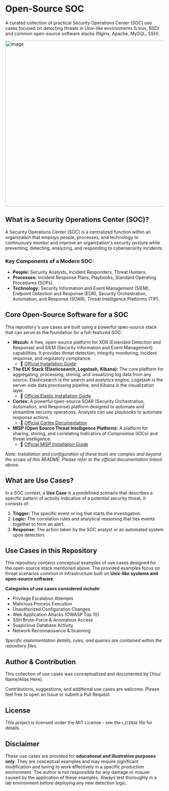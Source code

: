 # Open-Source SOC 

A curated collection of practical Security Operations Center (SOC) use cases focused on detecting threats in Unix-like environments (Linux, BSD) and common open-source software stacks (Nginx, Apache, MySQL, SSH).

<img width="1000" height="525" alt="image" src="https://github.com/user-attachments/assets/415dc5b3-b60d-456c-aa38-44fb597929e0" />

## What is a Security Operations Center (SOC)?

A Security Operations Center (SOC) is a centralized function within an organization that employs people, processes, and technology to continuously monitor and improve an organization's security posture while preventing, detecting, analyzing, and responding to cybersecurity incidents.

### Key Components of a Modern SOC:
*   **People:** Security Analysts, Incident Responders, Threat Hunters.
*   **Processes:** Incident Response Plans, Playbooks, Standard Operating Procedures (SOPs).
*   **Technology:** Security Information and Event Management (SIEM), Endpoint Detection and Response (EDR), Security Orchestration, Automation, and Response (SOAR), Threat Intelligence Platforms (TIP).

## Core Open-Source Software for a SOC

This repository's use cases are built using a powerful open-source stack that can serve as the foundation for a full-featured SOC:

*   **Wazuh:** A free, open-source platform for XDR (Extended Detection and Response) and SIEM (Security Information and Event Management) capabilities. It provides threat detection, integrity monitoring, incident response, and regulatory compliance.
    *   🔗 [Official Installation Guide](https://documentation.wazuh.com/current/installation-guide/index.html)
*   **The ELK Stack (Elasticsearch, Logstash, Kibana):** The core platform for aggregating, processing, storing, and visualizing log data from any source. Elasticsearch is the search and analytics engine, Logstash is the server-side data processing pipeline, and Kibana is the visualization layer.
    *   🔗 [Official Elastic Installation Guide](https://www.elastic.co/guide/en/elastic-stack/current/installing-elastic-stack.html)
*   **Cortex:** A powerful open-source SOAR (Security Orchestration, Automation, and Response) platform designed to automate and streamline security operations. Analysts can use playbooks to automate response actions.
    *   🔗 [Official Cortex Documentation](https://docs.thehive-project.org/cortex/)
*   **MISP (Open Source Threat Intelligence Platform):** A platform for sharing, storing, and correlating Indicators of Compromise (IOCs) and threat intelligence.
    *   🔗 [Official MISP Installation Guide](https://www.misp-project.org/download/)

*Note: Installation and configuration of these tools are complex and beyond the scope of this README. Please refer to the official documentation linked above.*

## What are Use Cases?

In a SOC context, a **Use Case** is a predefined scenario that describes a specific pattern of activity indicative of a potential security threat. It consists of:
1.  **Trigger:** The specific event or log that starts the investigation.
2.  **Logic:** The correlation rules and analytical reasoning that ties events together to form an alert.
3.  **Response:** The action taken by the SOC analyst or an automated system upon detection.

## Use Cases in this Repository

This repository contains conceptual examples of use cases designed for the open-source stack mentioned above. The provided examples focus on threat scenarios common in infrastructure built on **Unix-like systems and open-source software**.

**Categories of use cases considered include:**
*   Privilege Escalation Attempts
*   Malicious Process Execution
*   Unauthorized Configuration Changes
*   Web Application Attacks (OWASP Top 10)
*   SSH Brute-Force & Anomalous Access
*   Suspicious Database Activity
*   Network Reconnaissance & Scanning

*Specific implementation details, rules, and queries are contained within the repository files.*

## Author & Contribution

This collection of use cases was conceptualized and documented by [Your Name/Alias Here].

Contributions, suggestions, and additional use cases are welcome. Please feel free to open an Issue or submit a Pull Request.

## License

This project is licensed under the MIT License - see the `LICENSE` file for details.

## Disclaimer

These use cases are provided for **educational and illustrative purposes only**. They are conceptual examples and may require significant modification and tuning to work effectively in a specific production environment. The author is not responsible for any damage or misuse caused by the application of these examples. Always test thoroughly in a lab environment before deploying any new detection logic.
